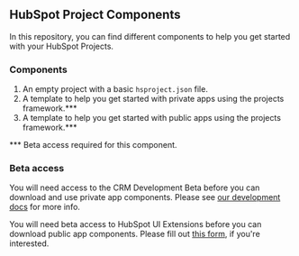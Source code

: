 ## HubSpot Project Components

In this repository, you can find different components to help you get started with your HubSpot Projects.

### Components

1. An empty project with a basic `hsproject.json` file.
2. A template to help you get started with private apps using the projects framework.***
3. A template to help you get started with public apps using the projects framework.***

*** Beta access required for this component.

### Beta access

You will need access to the CRM Development Beta before you can download and use private app components. Please see [our development docs](https://developers.hubspot.com/docs/platform/crm-development-tools-overview) for more info.

You will need beta access to HubSpot UI Extensions before you can download public app components. Please fill out [this form](https://docs.google.com/forms/d/e/1FAIpQLScIKnzh8kx-12iJWVzX-hmwAaoPUm0k6zBsUtr-wH8_EVSu0Q/viewform), if you're interested.

